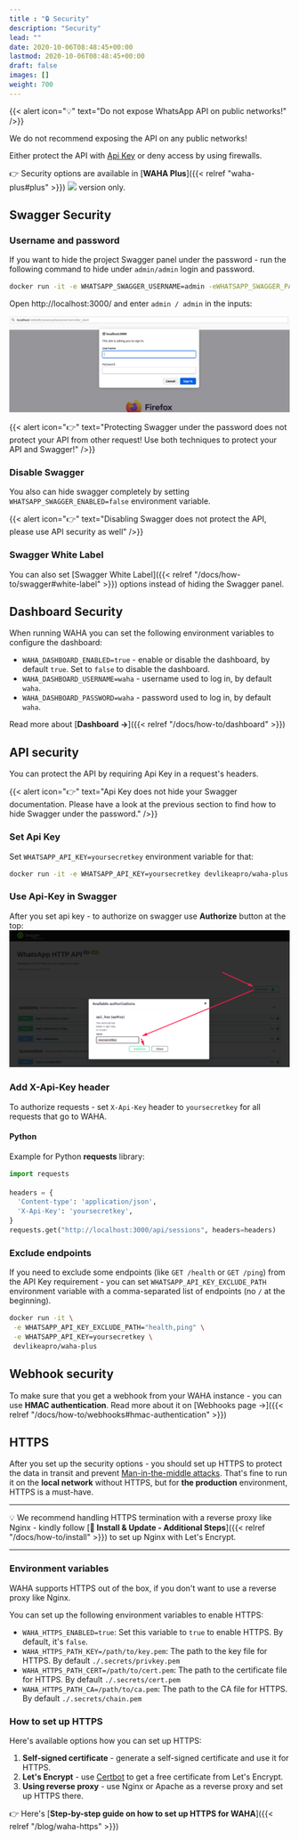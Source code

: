 ```yaml
---
title : "🔒 Security"
description: "Security"
lead: ""
date: 2020-10-06T08:48:45+00:00
lastmod: 2020-10-06T08:48:45+00:00
draft: false
images: []
weight: 700
---
```

{{< alert icon="💡" text="Do not expose WhatsApp API on public networks!" />}}

We do not recommend exposing the API on any public networks!

Either protect the API with [Api Key](https://www.fortinet.com/resources/cyberglossary/api-key) or deny access by using
firewalls.

👉 Security options are available in [**WAHA Plus**]({{< relref "waha-plus#plus" >}}) ![](/images/versions/plus.png) version only.

## Swagger Security
### Username and password
If you want to hide the project Swagger panel under the password - run the following command to hide under `admin/admin`
login and password.

```bash
docker run -it -e WHATSAPP_SWAGGER_USERNAME=admin -eWHATSAPP_SWAGGER_PASSWORD=admin devlikeapro/waha-plus
```

Open http://localhost:3000/ and enter `admin / admin` in the inputs:

![](swagger-basic-auth.png)

{{< alert icon="👉" text="Protecting Swagger under the password does not protect your API from other request! Use both techniques to protect your API and Swagger!" />}}

### Disable Swagger
You also can hide swagger completely by setting `WHATSAPP_SWAGGER_ENABLED=false` environment variable.

{{< alert icon="👉" text="Disabling Swagger does not protect the API, please use API security as well" />}}

### Swagger White Label
You can also set [Swagger White Label]({{< relref "/docs/how-to/swagger#white-label" >}})
options instead of hiding the Swagger panel.


## Dashboard Security
When running WAHA you can set the following environment variables to configure the dashboard:
- `WAHA_DASHBOARD_ENABLED=true` - enable or disable the dashboard, by default `true`. Set to `false` to disable the dashboard.
- `WAHA_DASHBOARD_USERNAME=waha` - username used to log in, by default `waha`.
- `WAHA_DASHBOARD_PASSWORD=waha` - password used to log in, by default `waha`.

Read more about [**Dashboard ->**]({{< relref "/docs/how-to/dashboard" >}})

## API security

You can protect the API by requiring Api Key in a request's headers.

{{< alert icon="👉" text="Api Key does not hide your Swagger documentation. Please have a look at the previous section to find how to hide Swagger under the password." />}}

### Set Api Key

Set `WHATSAPP_API_KEY=yoursecretkey` environment variable for that:

```bash
docker run -it -e WHATSAPP_API_KEY=yoursecretkey devlikeapro/waha-plus
```

### Use Api-Key in Swagger

After you set api key - to authorize on swagger use **Authorize** button at the top:
![](swagger-auth.png)

### Add X-Api-Key header

To authorize requests - set `X-Api-Key` header to `yoursecretkey` for all requests that go to WAHA.

#### Python
Example for Python **requests** library:

```python
import requests

headers = {
  'Content-type': 'application/json',
  'X-Api-Key': 'yoursecretkey',
}
requests.get("http://localhost:3000/api/sessions", headers=headers)
```

### Exclude endpoints
If you need to exclude some endpoints (like `GET /health` or `GET /ping`) from the API Key requirement - you can 
set `WHATSAPP_API_KEY_EXCLUDE_PATH` environment variable with a comma-separated list of endpoints (no `/` at the beginning).

```bash
docker run -it \
 -e WHATSAPP_API_KEY_EXCLUDE_PATH="health,ping" \
 -e WHATSAPP_API_KEY=yoursecretkey \
 devlikeapro/waha-plus
```


## Webhook security
To make sure that you get a webhook from your WAHA instance - you can use **HMAC authentication**.
Read more about it on [Webhooks page ->]({{< relref "/docs/how-to/webhooks#hmac-authentication" >}})

## HTTPS
After you set up the security options - you should set up HTTPS to protect the data in transit and prevent [Man-in-the-middle attacks](https://en.wikipedia.org/wiki/Man-in-the-middle_attack).
That's fine to run it on the **local network** without HTTPS, but for **the production** environment, HTTPS is a must-have.

----

💡 We recommend handling HTTPS termination with a reverse proxy like Nginx - kindly follow
[**🔧 Install & Update - Additional Steps**]({{< relref "/docs/how-to/install" >}}) to set up Nginx with Let's Encrypt.

----

### Environment variables
WAHA supports HTTPS out of the box, if you don't want to use a reverse proxy like Nginx.

You can set up the following environment variables to enable HTTPS:
- `WAHA_HTTPS_ENABLED=true`: Set this variable to `true` to enable HTTPS. By default, it's `false`.
- `WAHA_HTTPS_PATH_KEY=/path/to/key.pem`: The path to the key file for HTTPS. By default `./.secrets/privkey.pem`
- `WAHA_HTTPS_PATH_CERT=/path/to/cert.pem`: The path to the certificate file for HTTPS. By default `./.secrets/cert.pem`
- `WAHA_HTTPS_PATH_CA=/path/to/ca.pem`: The path to the CA file for HTTPS. By default `./.secrets/chain.pem`

### How to set up HTTPS
Here's available options how you can set up HTTPS:
1. **Self-signed certificate** - generate a self-signed certificate and use it for HTTPS.
2. **Let's Encrypt** - use [Certbot](https://certbot.eff.org/) to get a free certificate from Let's Encrypt.
3. **Using reverse proxy** - use Nginx or Apache as a reverse proxy and set up HTTPS there.

👉 Here's [**Step-by-step guide on how to set up HTTPS for WAHA**]({{< relref "/blog/waha-https" >}})

